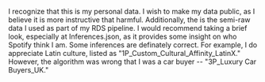 I recognize that this is my personal data. I wish to make my data public, as I believe it is more instructive that harmful. Additionally, the is the semi-raw data I used as part of my RDS pipeline. I would recommend taking a brief look, especially at Inferences.json, as it provides some insight on who Spotify think I am. Some inferences are definately correct. For example, I do appreciate Latin culture, listed as "1P_Custom_Cultural_Affinity_LatinX." However, the algorithm was wrong that I was a car buyer -- "3P_Luxury Car Buyers_UK."
